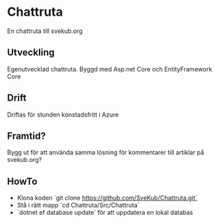 # Chattruta
En chattruta till svekub.org

## Utveckling
Egenutvecklad chattruta. Byggd med Asp.net Core och EntityFramework Core

## Drift
Driftas för stunden konstadsfritt i Azure

## Framtid?
Bygg ut för att använda samma lösning för kommentarer till artiklar på svekub.org?


## HowTo
* Klona koden ´git clone https://github.com/SveKub/Chattruta.git´
* Stå i rätt mapp ´cd Chattruta/Src/Chattruta´
* ´dotnet ef database update´ för att uppdatera en lokal databas